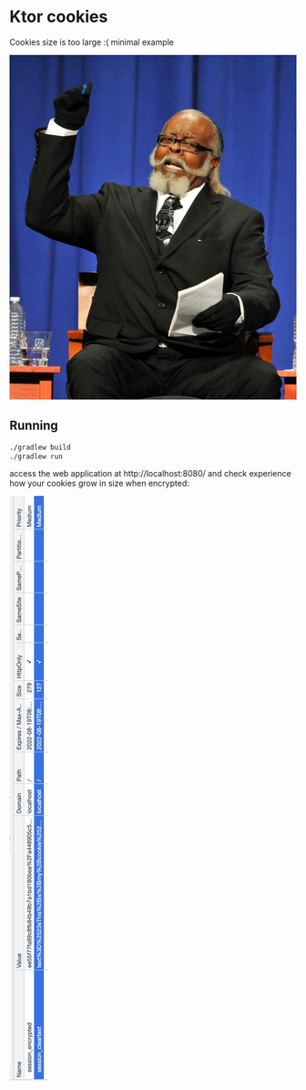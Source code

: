 # Ktor cookies

Cookies size is too large :( minimal example

![The cookies are too damn large](./rent.jpg)

## Running

```
./gradlew build
./gradlew run
```

access the web application at http://localhost:8080/ and check experience how your cookies grow in size when encrypted:

![cookie size doubled](./cookie-size.png)